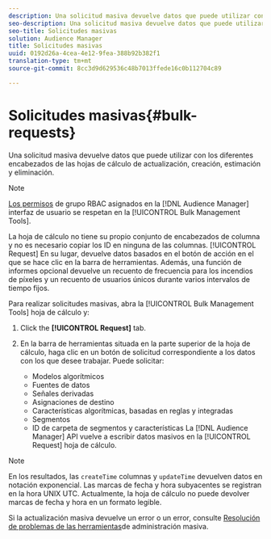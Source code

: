 ```yaml
---
description: Una solicitud masiva devuelve datos que puede utilizar con los diferentes encabezados de las hojas de cálculo de actualización, creación, estimación y eliminación.
seo-description: Una solicitud masiva devuelve datos que puede utilizar con los diferentes encabezados de las hojas de cálculo de actualización, creación, estimación y eliminación.
seo-title: Solicitudes masivas
solution: Audience Manager
title: Solicitudes masivas
uuid: 0192d26a-4cea-4e12-9fea-388b92b382f1
translation-type: tm+mt
source-git-commit: 8cc3d9d629536c48b7013ffede16c0b112704c89

---
```



# Solicitudes masivas{#bulk-requests}

Una solicitud masiva devuelve datos que puede utilizar con los diferentes encabezados de las hojas de cálculo de actualización, creación, estimación y eliminación.

<!-- 

t_bulk_requests.xml

 -->

>[!NOTE]
>
>[Los permisos](../../features/administration/administration-overview.md) de grupo RBAC asignados en la [!DNL Audience Manager] interfaz de usuario se respetan en la [!UICONTROL Bulk Management Tools].

La hoja de cálculo no tiene su propio conjunto de encabezados de columna y no es necesario copiar los ID en ninguna de las columnas. [!UICONTROL Request] En su lugar, devuelve datos basados en el botón de acción en el que se hace clic en la barra de herramientas. Además, una función de informes opcional devuelve un recuento de frecuencia para los incendios de píxeles y un recuento de usuarios únicos durante varios intervalos de tiempo fijos.

Para realizar solicitudes masivas, abra la [!UICONTROL Bulk Management Tools] hoja de cálculo y:

1. Click the **[!UICONTROL Request]** tab.
2. En la barra de herramientas situada en la parte superior de la hoja de cálculo, haga clic en un botón de solicitud correspondiente a los datos con los que desee trabajar. Puede solicitar:

   * Modelos algorítmicos
   * Fuentes de datos
   * Señales derivadas
   * Asignaciones de destino
   * Características algorítmicas, basadas en reglas y integradas
   * Segmentos
   * ID de carpeta de segmentos y características
   La [!DNL Audience Manager] API vuelve a escribir datos masivos en la [!UICONTROL Request] hoja de cálculo.

>[!NOTE]
>
>En los resultados, las `createTime` columnas y `updateTime` devuelven datos en notación exponencial. Las marcas de fecha y hora subyacentes se registran en la hora UNIX UTC. Actualmente, la hoja de cálculo no puede devolver marcas de fecha y hora en un formato legible.

Si la actualización masiva devuelve un error o un error, consulte [Resolución de problemas de las herramientas](../../reference/bulk-management-tools/bulk-troubleshooting.md)de administración masiva.
